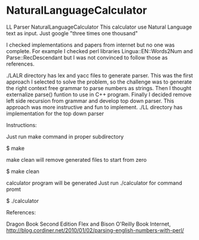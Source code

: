 # NaturalLanguageCalculator
LL Parser
NaturalLanguageCalculator
This calculator use Natural Language text as input. Just google "three times one thousand"

I checked implementations and papers from internet but no one was complete. For example I checked perl libraries Lingua::EN::Words2Num and Parse::RecDescendant but I was not convinced to follow those as references.

./LALR directory has lex and yacc files to generate parser. This was the first approach I selected to solve the problem, so the challenge was to generate the right context free grammar to parse numbers as strings. Then I thought externalize parse() funtion to use in C++ program. Finally I decided remove left side recursion from grammar and develop top down parser. This approach was more instructive and fun to implement. ./LL directory has implementation for the top down parser

Instructions:

Just run make command in proper subdirectory

$ make

make clean will remove generated files to start from zero

$ make clean

calculator program will be generated Just run ./calculator for command promt

$ ./calculator

References:

Dragon Book Second Edition Flex and Bison O'Reilly Book Internet, http://blog.cordiner.net/2010/01/02/parsing-english-numbers-with-perl/
